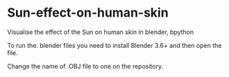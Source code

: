 # Sun-effect-on-human-skin
Visualise the effect of the Sun on human skin in blender, bpython

To run the. blender files you need to install Blender 3.6+ and then open the file. 

Change the name of .OBJ file to one on the repository.
